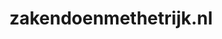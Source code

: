 ---
layout: post
title:  "zakendoenmethetrijk.nl"
internal_url:  "/dutchgov/zakendoenmethetrijk.nl.html"
subdomains_count: 2
all_subdomains_count: 2
urls_count: 2
ssl_rank: 0
http_rank: 75
url_link: /data/zakendoenmethetrijk.nl/urls.txt
all_subdomains_link: /data/zakendoenmethetrijk.nl/all_subdomains.txt
subdomains_link: /data/zakendoenmethetrijk.nl/subdomains.txt
categories: dutchgov
---